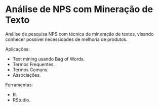 # Análise de NPS com Mineração de Texto
Análise de pesquisa NPS com técnica de mineração de textos, visando conhecer possível necessidades de melhoria de produtos.

Aplicações:
- Text mining usando Bag of Words.
- Termos Frequentes.
- Termos Comuns.
- Associações. 

Ferramentas:
- R.
- RStudio.
